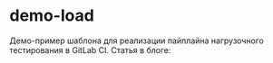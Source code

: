 # demo-load
Демо-пример шаблона для реализации пайплайна нагрузочного тестирования в GitLab CI. Статья в блоге:
